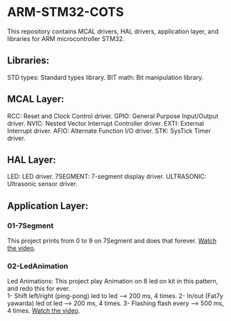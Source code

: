 # ARM-STM32-COTS
This repository contains MCAL drivers, HAL drivers, application layer, and libraries for ARM microcontroller STM32.

## Libraries:

STD types: Standard types library.
BIT math: Bit manipulation library.

## MCAL Layer:

RCC: Reset and Clock Control driver.
GPIO: General Purpose Input/Output driver.
NVIC: Nested Vector Interrupt Controller driver.
EXTI: External Interrupt driver.
AFIO: Alternate Function I/O driver.
STK: SysTick Timer driver.

## HAL Layer:

LED: LED driver.
7SEGMENT: 7-segment display driver.
ULTRASONIC: Ultrasonic sensor driver.

## Application Layer:

### 01-7Segment
This project prints from 0 to 9 on 7Segment and does that forever. 
[Watch the video](https://drive.google.com/file/d/1hDn8wlbTfSS8ist9v0QXSvrNVePE9mwb/view?usp=drive_link).

### 02-LedAnimation
Led Animations:
This project play Animation on 8 led on kit in this pattern, and redo this for ever.    
1- Shift left/right (ping-pong) led to led --> 200 ms, 4 times.
2- In/out (Fat7y yawarda) led ot led --> 200 ms, 4 times.
3- Flashing flash every --> 500 ms, 4 times. 
[Watch the video](https://drive.google.com/file/d/1hDn8wlbTfSS8ist9v0QXSvrNVePE9mwb/view?usp=drive_link).

